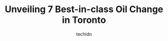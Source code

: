 ---
layout: ampstory
image: https://i0.wp.com/www.auto.or.id/wp-content/uploads/2023/06/midas-0-toronto-1686321909.jpeg?resize=640,853
author: techidn
featured: false
description: Toronto, Ontario, Canada is a haven for Oil Change enthusiasts, boasting an impressive array of 7 top-notch establishments. Whether youre a seasoned connoisseur or simply curious to explore
title: Unveiling 7 Best-in-class Oil Change in Toronto
cover:
   title: Unveiling 7 Best-in-class Oil Change in Toronto
   subtitle: AUTO.OR.ID
   background: https://www.auto.or.id/wp-content/uploads/2023/06/midas-0-toronto-1686321909.jpeg

pages: 
 - layout: thirds
   top: <h1>#1 Mr. Lube + Tires</h1>
   bottom: "<p>I m glad that I went to Mr. Lube for new tyre. I am very thankful to Yash, I got best deal compared to other top in store and online providers. They gave me best and frie</p>"
   background: https://www.auto.or.id/wp-content/uploads/2023/06/midas-1-toronto-1686321910.jpeg
   backgroundblur: true
 - layout: thirds
   top: <h1>#2 Midas</h1>
   bottom: "<p>1654 OConnor Dr, Toronto, ON M4A 1W4, Canada</p>"
   background: https://www.auto.or.id/wp-content/uploads/2023/06/midas-2-toronto-1686321911.jpeg
   cta:
      link: https://www.auto.or.id/unveiling-7-best-in-class-oil-change-in-toronto/
      text: Unveiling 7 Best-in-class Oil Change in Toronto
 - layout: thirds
   top: <h1>#3 Active Green+Ross Tire & Automotive Centre</h1>
   bottom: "<p>110 Gerrard St E, Toronto, ON M5B 1H1, Canada</p>"
   background: https://images.unsplash.com/photo-1586428268816-ca0069c110c5?ixlib=rb-4.0.3&ixid=MnwxMjA3fDB8MHxwaG90by1wYWdlfHx8fGVufDB8fHx8&auto=format&fit=crop&w=640&h=853&q=80
   cta:
      link: https://www.auto.or.id/unveiling-7-best-in-class-oil-change-in-toronto/
      text: Unveiling 7 Best-in-class Oil Change in Toronto
 - layout: thirds
   top: <h1>#4 Great Canadian Oil Change</h1>
   bottom: "<p>901 Sheppard Ave W, North York, ON M3H 2T7, Canada</p>"
   background: https://images.unsplash.com/photo-1629935252276-2e9267f778a1?ixlib=rb-4.0.3&ixid=MnwxMjA3fDB8MHxwaG90by1wYWdlfHx8fGVufDB8fHx8&auto=format&fit=crop&w=640&h=853&q=80
   cta:
      link: https://www.auto.or.id/unveiling-7-best-in-class-oil-change-in-toronto/
      text: Unveiling 7 Best-in-class Oil Change in Toronto
 - layout: thirds
   top: <h1>#5 Midas</h1>
   bottom: "<p>1873 Danforth Ave, Toronto, ON M4C 1J5, Canada</p>"
   background: https://images.unsplash.com/photo-1610972221114-c48c6bb5d2eb?ixlib=rb-4.0.3&ixid=MnwxMjA3fDB8MHxwaG90by1wYWdlfHx8fGVufDB8fHx8&auto=format&fit=crop&w=640&h=853&q=80
   cta:
      link: https://www.auto.or.id/unveiling-7-best-in-class-oil-change-in-toronto/
      text: Unveiling 7 Best-in-class Oil Change in Toronto
 - layout: thirds
   top: <h1>#6 Great Canadian Oil Change</h1>
   bottom: "<p>1303 Kennedy Rd, Toronto, ON M1P 2L6, Canada</p>"
   background: https://images.unsplash.com/photo-1553440569-bcc63803a83d?ixlib=rb-4.0.3&ixid=MnwxMjA3fDB8MHxwaG90by1wYWdlfHx8fGVufDB8fHx8&auto=format&fit=crop&w=640&h=853&q=80
   cta:
      link: https://www.auto.or.id/unveiling-7-best-in-class-oil-change-in-toronto/
      text: Unveiling 7 Best-in-class Oil Change in Toronto
 - layout: thirds
   top: <h1>#7 Lubevan Mobile Oil & Tire</h1>
   bottom: "<p>4711 Yonge St, North York, ON M2N 6K8, Canada</p>"
   background: https://images.unsplash.com/photo-1653047257661-fbf6d8f1129c?ixlib=rb-4.0.3&ixid=MnwxMjA3fDB8MHxwaG90by1wYWdlfHx8fGVufDB8fHx8&auto=format&fit=crop&w=640&h=853&q=80
   cta:
      link: https://www.auto.or.id/unveiling-7-best-in-class-oil-change-in-toronto/
      text: Unveiling 7 Best-in-class Oil Change in Toronto
 - layout: thirds
   middle: Continue reading...
   background: https://images.unsplash.com/photo-1570730325943-d6cc45ec31b2?ixlib=rb-4.0.3&ixid=MnwxMjA3fDB8MHxwaG90by1wYWdlfHx8fGVufDB8fHx8&auto=format&fit=crop&w=640&h=853&q=80
   cta:
      link: https://www.auto.or.id/unveiling-7-best-in-class-oil-change-in-toronto/
      text: Unveiling 7 Best-in-class Oil Change in Toronto

---